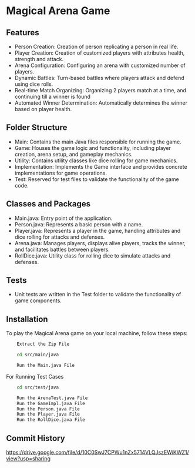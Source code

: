 # Magical Arena Game

## Features
  - Person Creation: Creation of person replicating a person in real life.
  - Player Creation: Creation of customized players with attributes health, strength and attack.
  - Arena Configuration: Configuring an arena with customized number of players.
  - Dynamic Battles: Turn-based battles where players attack and defend using dice rolls.
  - Real-time Match Organizing: Organizing 2 players match at a time, and continuing till a winner is found
  - Automated Winner Determination: Automatically determines the winner based on player health.

## Folder Structure
  - Main: Contains the main Java files responsible for running the game.
  - Game: Houses the game logic and functionality, including player creation, arena setup, and gameplay mechanics.
  - Utility: Contains utility classes like dice rolling for game mechanics.
  - Implementation: Implements the Game interface and provides concrete implementations for game operations.
  - Test: Reserved for test files to validate the functionality of the game code.

## Classes and Packages
  - Main.java: Entry point of the application.
  - Person.java: Represents a basic person with a name.
  - Player.java: Represents a player in the game, handling attributes and dice rolling for attacks and defenses.
  - Arena.java: Manages players, displays alive players, tracks the winner, and facilitates battles between players.
  - RollDice.java: Utility class for rolling dice to simulate attacks and defenses.

## Tests
  - Unit tests are written in the Test folder to validate the functionality of game components.

## Installation

To play the Magical Arena game on your local machine, follow these steps:

```bash
    Extract the Zip File
```

```bash
    cd src/main/java
```

```bash
    Run the Main.java File 
```

For Running Test Cases


```bash
    cd src/test/java
```
```bash
    Run the ArenaTest.java File 
    Run the GameImpl.java File
    Run the Person.java File
    Run the Player.java File
    Run the RollDice.java File
```

## Commit History
https://drive.google.com/file/d/10C0SwJ7CPWu1nZx5714VLQJszEWiKWZ1/view?usp=sharing
